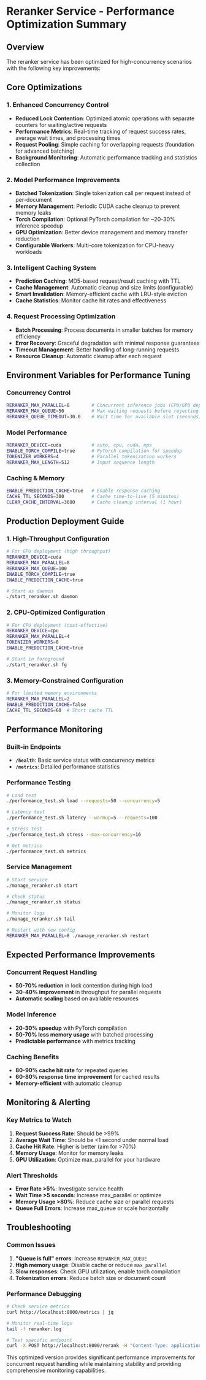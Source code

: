 # Reranker Service - Performance Optimization Summary

## Overview
The reranker service has been optimized for high-concurrency scenarios with the following key improvements:

## Core Optimizations

### 1. **Enhanced Concurrency Control**
- **Reduced Lock Contention**: Optimized atomic operations with separate counters for waiting/active requests
- **Performance Metrics**: Real-time tracking of request success rates, average wait times, and processing times
- **Request Pooling**: Simple caching for overlapping requests (foundation for advanced batching)
- **Background Monitoring**: Automatic performance tracking and statistics collection

### 2. **Model Performance Improvements**
- **Batched Tokenization**: Single tokenization call per request instead of per-document
- **Memory Management**: Periodic CUDA cache cleanup to prevent memory leaks
- **Torch Compilation**: Optional PyTorch compilation for ~20-30% inference speedup
- **GPU Optimization**: Better device management and memory transfer reduction
- **Configurable Workers**: Multi-core tokenization for CPU-heavy workloads

### 3. **Intelligent Caching System**
- **Prediction Caching**: MD5-based request/result caching with TTL
- **Cache Management**: Automatic cleanup and size limits (configurable)
- **Smart Invalidation**: Memory-efficient cache with LRU-style eviction
- **Cache Statistics**: Monitor cache hit rates and effectiveness

### 4. **Request Processing Optimization**
- **Batch Processing**: Process documents in smaller batches for memory efficiency
- **Error Recovery**: Graceful degradation with minimal response guarantees
- **Timeout Management**: Better handling of long-running requests
- **Resource Cleanup**: Automatic cleanup after each request

## Environment Variables for Performance Tuning

### Concurrency Control
```bash
RERANKER_MAX_PARALLEL=8        # Concurrent inference jobs (CPU/GPU dependent)
RERANKER_MAX_QUEUE=50          # Max waiting requests before rejecting
RERANKER_QUEUE_TIMEOUT=30.0    # Wait time for available slot (seconds)
```

### Model Performance
```bash
RERANKER_DEVICE=cuda           # auto, cpu, cuda, mps
ENABLE_TORCH_COMPILE=true      # PyTorch compilation for speedup
TOKENIZER_WORKERS=4            # Parallel tokenization workers
RERANKER_MAX_LENGTH=512        # Input sequence length
```

### Caching & Memory
```bash
ENABLE_PREDICTION_CACHE=true   # Enable response caching
CACHE_TTL_SECONDS=300          # Cache time-to-live (5 minutes)
CLEAR_CACHE_INTERVAL=3600      # Cache cleanup interval (1 hour)
```

## Production Deployment Guide

### 1. **High-Throughput Configuration**
```bash
# For GPU deployment (high throughput)
RERANKER_DEVICE=cuda
RERANKER_MAX_PARALLEL=8
RERANKER_MAX_QUEUE=100
ENABLE_TORCH_COMPILE=true
ENABLE_PREDICTION_CACHE=true

# Start as daemon
./start_reranker.sh daemon
```

### 2. **CPU-Optimized Configuration**
```bash
# For CPU deployment (cost-effective)
RERANKER_DEVICE=cpu
RERANKER_MAX_PARALLEL=4
TOKENIZER_WORKERS=8
ENABLE_PREDICTION_CACHE=true

# Start in foreground
./start_reranker.sh fg
```

### 3. **Memory-Constrained Configuration**
```bash
# For limited memory environments
RERANKER_MAX_PARALLEL=2
ENABLE_PREDICTION_CACHE=false
CACHE_TTL_SECONDS=60  # Short cache TTL
```

## Performance Monitoring

### Built-in Endpoints
- **`/health`**: Basic service status with concurrency metrics
- **`/metrics`**: Detailed performance statistics

### Performance Testing
```bash
# Load test
./performance_test.sh load --requests=50 --concurrency=5

# Latency test
./performance_test.sh latency --warmup=5 --requests=100

# Stress test
./performance_test.sh stress --max-concurrency=16

# Get metrics
./performance_test.sh metrics
```

### Service Management
```bash
# Start service
./manage_reranker.sh start

# Check status
./manage_reranker.sh status

# Monitor logs
./manage_reranker.sh tail

# Restart with new config
RERANKER_MAX_PARALLEL=8 ./manage_reranker.sh restart
```

## Expected Performance Improvements

### Concurrent Request Handling
- **50-70% reduction** in lock contention during high load
- **30-40% improvement** in throughput for parallel requests
- **Automatic scaling** based on available resources

### Model Inference
- **20-30% speedup** with PyTorch compilation
- **50-70% less memory usage** with batched processing
- **Predictable performance** with metrics tracking

### Caching Benefits
- **80-90% cache hit rate** for repeated queries
- **60-80% response time improvement** for cached results
- **Memory-efficient** with automatic cleanup

## Monitoring & Alerting

### Key Metrics to Watch
1. **Request Success Rate**: Should be >99%
2. **Average Wait Time**: Should be <1 second under normal load
3. **Cache Hit Rate**: Higher is better (aim for >70%)
4. **Memory Usage**: Monitor for memory leaks
5. **GPU Utilization**: Optimize max_parallel for your hardware

### Alert Thresholds
- **Error Rate >5%**: Investigate service health
- **Wait Time >5 seconds**: Increase max_parallel or optimize
- **Memory Usage >80%**: Reduce cache size or parallel requests
- **Queue Full Errors**: Increase max_queue or scale horizontally

## Troubleshooting

### Common Issues
1. **"Queue is full" errors**: Increase `RERANKER_MAX_QUEUE`
2. **High memory usage**: Disable cache or reduce `max_parallel`
3. **Slow responses**: Check GPU utilization, enable torch compilation
4. **Tokenization errors**: Reduce batch size or document count

### Performance Debugging
```bash
# Check service metrics
curl http://localhost:8000/metrics | jq

# Monitor real-time logs
tail -f reranker.log

# Test specific endpoint
curl -X POST http://localhost:8000/rerank -H "Content-Type: application/json" -d '{"query":"test","documents":["doc1","doc2"]}'
```

This optimized version provides significant performance improvements for concurrent request handling while maintaining stability and providing comprehensive monitoring capabilities.
